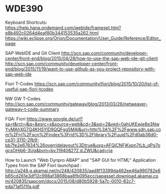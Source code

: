 # WDE390

Keyboard Shortcuts:
https://help.hana.ondemand.com/webide/frameset.htm?e8b492c0264d4eaf80b344153535a262.html
https://wiki.eclipse.org/Orion/Documentation/User_Guide/Reference/Editor_page

SAP WebIDE and Git Client
http://scn.sap.com/community/developer-center/front-end/blog/2015/04/28/how-to-use-the-sap-web-ide-git-client
http://scn.sap.com/community/developer-center/front-end/blog/2015/11/19/want-to-use-github-as-you-project-repository-with-sap-web-ide


Fiori T-Codes
https://scn.sap.com/community/fiori/blog/2015/10/20/list-of-useful-sap-fiori-tcodes

NW GW T-Codes
http://scn.sap.com/community/gateway/blog/2013/03/26/netweaver-gateway-t-code-summary

FQA: Fiori
https://www.google.de/url?sa=t&rct=j&q=&esrc=s&source=web&cd=3&sqi=2&ved=0ahUKEwje8e3NwYvMAhXG7Q4KHSYlD9QQFgg5MAI&url=http%3A%2F%2Fwww.sdn.sap.com%2Firj%2Fscn%2Findex%3Frid%3D%2Flibrary%2Fuuid%2Fd0ab36d0-ce31-3110-2fb9-bb7fe2e67834%26overridelayout%3Dtrue&usg=AFQjCNFjKxpn7tLb_qPg7ogcsOHjb6-3Ug&bvm=bv.119408272,d.ZWU&cad=rja

How to Launch "Web Dynpro ABAP" and "SAP GUI for HTML" Application Types from the SAP Fiori launchpad
:
http://a248.g.akamai.net/n/248/420835/aad8f13399da462ee46a990782e6b65cd261e3df12c998af3868baa8fb095ecc/sapasset.download.akamai.com/420835/sapcom/docs/2015/08/d80b5928-5a7c-0010-82c7-eda71af511fa.pdf
